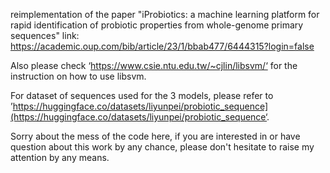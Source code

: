 reimplementation of the paper "iProbiotics: a machine learning platform for rapid identification of probiotic properties from whole-genome primary sequences"
link: https://academic.oup.com/bib/article/23/1/bbab477/6444315?login=false

Also please check ‘https://www.csie.ntu.edu.tw/~cjlin/libsvm/‘ for the instruction on how to use libsvm.

For dataset of sequences used for the 3 models, please refer to ’https://huggingface.co/datasets/liyunpei/probiotic_sequence](https://huggingface.co/datasets/liyunpei/probiotic_sequence‘. 

Sorry about the mess of the code here, if you are interested in or have question about this work by any chance, please don't hesitate to raise my attention by any means.
